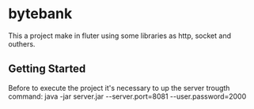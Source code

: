 # bytebank
This a project make in fluter using some libraries as http, socket and outhers.

## Getting Started
Before to execute the project it's necessary to up the server trougth command: java -jar server.jar --server.port=8081 --user.password=2000
